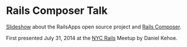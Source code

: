 Rails Composer Talk
================

[Slideshow](http://railsapps.github.io/rails-composer-talk/) about the RailsApps open source project and [Rails Composer](http://railsapps.github.io/rails-composer/).

First presented July 31, 2014 at the [NYC Rails](http://www.meetup.com/nyc-on-rails/events/196878392/) Meetup by Daniel Kehoe.
